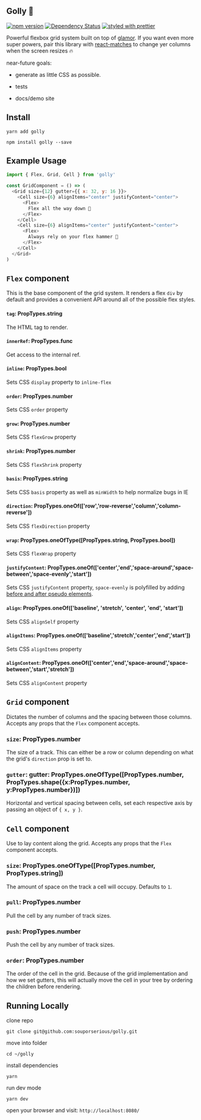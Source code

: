 ## Golly 👻

[![npm version](https://badge.fury.io/js/golly.svg)](https://badge.fury.io/js/golly)
[![Dependency Status](https://david-dm.org/souporserious/golly.svg)](https://david-dm.org/souporserious/golly)
[![styled with prettier](https://img.shields.io/badge/styled_with-prettier-ff69b4.svg)](https://github.com/prettier/prettier)

Powerful flexbox grid system built on top of [glamor](https://github.com/threepointone/glamor). If you want even more super powers, pair this library with [react-matches](https://github.com/souporserious/react-matches) to change yer columns when the screen resizes 🔥

near-future goals:

- generate as little CSS as possible.

- tests

- docs/demo site

## Install

`yarn add golly`

`npm install golly --save`


## Example Usage

```js
import { Flex, Grid, Cell } from 'golly'

const GridComponent = () => (
  <Grid size={12} gutter={{ x: 32, y: 16 }}>
    <Cell size={6} alignItems="center" justifyContent="center">
      <Flex>
        Flex all the way down 🐢
      </Flex>
    </Cell>
    <Cell size={6} alignItems="center" justifyContent="center">
      <Flex>
        Always rely on your flex hammer 🔨
      </Flex>
    </Cell>
  </Grid>
)
```

## `Flex` component

This is the base component of the grid system. It renders a flex `div` by default and provides a convenient API around all of the possible flex styles.

#### `tag`: PropTypes.string

The HTML tag to render.

#### `innerRef`: PropTypes.func

Get access to the internal ref.

#### `inline`: PropTypes.bool

Sets CSS `display` property to `inline-flex`

#### `order`: PropTypes.number

Sets CSS `order` property

#### `grow`: PropTypes.number

Sets CSS `flexGrow` property

#### `shrink`: PropTypes.number

Sets CSS `flexShrink` property

#### `basis`: PropTypes.string

Sets CSS `basis` property as well as `minWidth` to help normalize bugs in IE

#### `direction`: PropTypes.oneOf(['row','row-reverse','column','column-reverse'])

Sets CSS `flexDirection` property

#### `wrap`: PropTypes.oneOfType([PropTypes.string, PropTypes.bool])

Sets CSS `flexWrap` property

#### `justifyContent`: PropTypes.oneOf(['center','end','space-around','space-between','space-evenly','start'])

Sets CSS `justifyContent` property, `space-evenly` is polyfilled by adding [before and after pseudo elements](http://stackoverflow.com/a/25073011/1461204).

#### `align`: PropTypes.oneOf(['baseline', 'stretch', 'center', 'end', 'start'])

Sets CSS `alignSelf` property

#### `alignItems`: PropTypes.oneOf(['baseline','stretch','center','end','start'])

Sets CSS `alignItems` property

#### `alignContent`: PropTypes.oneOf(['center','end','space-around','space-between','start','stretch'])

Sets CSS `alignContent` property

## `Grid` component

Dictates the number of columns and the spacing between those columns. Accepts any props that the `Flex` component accepts.

### `size`: PropTypes.number

The size of a track. This can either be a row or column depending on what the grid's `direction` prop is set to.

### `gutter`: gutter: PropTypes.oneOfType([PropTypes.number, PropTypes.shape({x:PropTypes.number, y:PropTypes.number})])

Horizontal and vertical spacing between cells, set each respective axis by passing an object of `{ x, y }`.

## `Cell` component

Use to lay content along the grid. Accepts any props that the `Flex` component accepts.

### `size`: PropTypes.oneOfType([PropTypes.number, PropTypes.string])

The amount of space on the track a cell will occupy. Defaults to `1`.

### `pull`: PropTypes.number

Pull the cell by any number of track sizes.

### `push`: PropTypes.number

Push the cell by any number of track sizes.

### `order`: PropTypes.number

The order of the cell in the grid. Because of the grid implementation and how we set gutters, this will actually move the cell in your tree by ordering the children before rendering.

## Running Locally

clone repo

`git clone git@github.com:souporserious/golly.git`

move into folder

`cd ~/golly`

install dependencies

`yarn`

run dev mode

`yarn dev`

open your browser and visit: `http://localhost:8080/`
